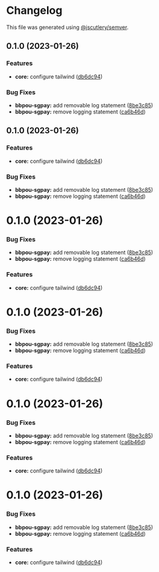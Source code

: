 # Changelog

This file was generated using [@jscutlery/semver](https://github.com/jscutlery/semver).

## 0.1.0 (2023-01-26)


### Features

* **core:** configure tailwind ([db6dc94](https://github.com/aashis-kishore/sg-demo/commit/db6dc94e17720ff0152fd81bbeca3811b8c579bc))


### Bug Fixes

* **bbpou-sgpay:** add removable log statement ([8be3c85](https://github.com/aashis-kishore/sg-demo/commit/8be3c85f25986c4cfcf3ed7537185b8cef67783f))
* **bbpou-sgpay:** remove logging statement ([ca6b46d](https://github.com/aashis-kishore/sg-demo/commit/ca6b46d53913fd510205aada71b4a3b0fc08371a))

## 0.1.0 (2023-01-26)


### Features

* **core:** configure tailwind ([db6dc94](https://github.com/aashis-kishore/sg-demo/commit/db6dc94e17720ff0152fd81bbeca3811b8c579bc))


### Bug Fixes

* **bbpou-sgpay:** add removable log statement ([8be3c85](https://github.com/aashis-kishore/sg-demo/commit/8be3c85f25986c4cfcf3ed7537185b8cef67783f))
* **bbpou-sgpay:** remove logging statement ([ca6b46d](https://github.com/aashis-kishore/sg-demo/commit/ca6b46d53913fd510205aada71b4a3b0fc08371a))

# 0.1.0 (2023-01-26)


### Bug Fixes

* **bbpou-sgpay:** add removable log statement ([8be3c85](https://github.com/aashis-kishore/sg-demo/commit/8be3c85f25986c4cfcf3ed7537185b8cef67783f))
* **bbpou-sgpay:** remove logging statement ([ca6b46d](https://github.com/aashis-kishore/sg-demo/commit/ca6b46d53913fd510205aada71b4a3b0fc08371a))


### Features

* **core:** configure tailwind ([db6dc94](https://github.com/aashis-kishore/sg-demo/commit/db6dc94e17720ff0152fd81bbeca3811b8c579bc))



# 0.1.0 (2023-01-26)


### Bug Fixes

* **bbpou-sgpay:** add removable log statement ([8be3c85](https://github.com/aashis-kishore/sg-demo/commit/8be3c85f25986c4cfcf3ed7537185b8cef67783f))
* **bbpou-sgpay:** remove logging statement ([ca6b46d](https://github.com/aashis-kishore/sg-demo/commit/ca6b46d53913fd510205aada71b4a3b0fc08371a))


### Features

* **core:** configure tailwind ([db6dc94](https://github.com/aashis-kishore/sg-demo/commit/db6dc94e17720ff0152fd81bbeca3811b8c579bc))



# 0.1.0 (2023-01-26)


### Bug Fixes

* **bbpou-sgpay:** add removable log statement ([8be3c85](https://github.com/aashis-kishore/sg-demo/commit/8be3c85f25986c4cfcf3ed7537185b8cef67783f))
* **bbpou-sgpay:** remove logging statement ([ca6b46d](https://github.com/aashis-kishore/sg-demo/commit/ca6b46d53913fd510205aada71b4a3b0fc08371a))


### Features

* **core:** configure tailwind ([db6dc94](https://github.com/aashis-kishore/sg-demo/commit/db6dc94e17720ff0152fd81bbeca3811b8c579bc))



# 0.1.0 (2023-01-26)


### Bug Fixes

* **bbpou-sgpay:** add removable log statement ([8be3c85](https://github.com/aashis-kishore/sg-demo/commit/8be3c85f25986c4cfcf3ed7537185b8cef67783f))
* **bbpou-sgpay:** remove logging statement ([ca6b46d](https://github.com/aashis-kishore/sg-demo/commit/ca6b46d53913fd510205aada71b4a3b0fc08371a))


### Features

* **core:** configure tailwind ([db6dc94](https://github.com/aashis-kishore/sg-demo/commit/db6dc94e17720ff0152fd81bbeca3811b8c579bc))
